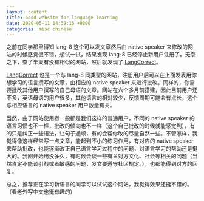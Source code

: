 ```yaml
---
layout: content
title: Good website for language learning
date: 2020-05-11 14:39:15 +0800
categories: misc chinese
---
```


之前在同学那里得知 lang-8 这个可以发文章然后由 native speaker 来修改的网站的时候感觉很不错，想试一试，结果发现 lang-8 已经停止新用户注册了。无奈之下，查了半天有没有相似的网站，然后就发现了 [LangCorrect](https://langcorrect.com)。
<!--more-->

[LangCorrect](https://langcorrect.com) 也是一个与 lang-8 同类型的网站，注册用户后可以在上面发表用你想学习的语言撰写的文章，由相应的 native speaker 来进行批改。同样的，你需要批改其他用户撰写的自己母语的文章。网站在六个多月前搭建，因此目前用户还不多，英语母语的用户很多，其他语言的相对较少，反馈周期可能会有点长，这个与相应语言的 native speaker 用户数量有关。

当然，由于网站使用者一般都是我们这样的普通用户，不同的 native speaker 的语言习惯也不一样，批改的倾向也不一样（这个自己批改的时候就能感觉到），有的只是纠正一些语法，让句子通顺，有的会帮你改的尽量自然一些。不管怎样，我觉得像这样经常写一点文章，能起到不小的练习作用，有对应的 native speaker 来帮助批改，也能逐渐改正自己语言学习过程中的问题，对语言学习的帮助还是挺大的。我刚开始用没多久，有时候会谈一些有关对方文化、社会等相关的问题（当然肯定不能谈引战或者敏感的问题，发文要遵守社区规定。），也都能得到对方的回复。

总之，推荐正在学习新语言的同学可以试试这个网站，我觉得效果还挺不错的。（~~看老外写中文也挺有趣的~~）
